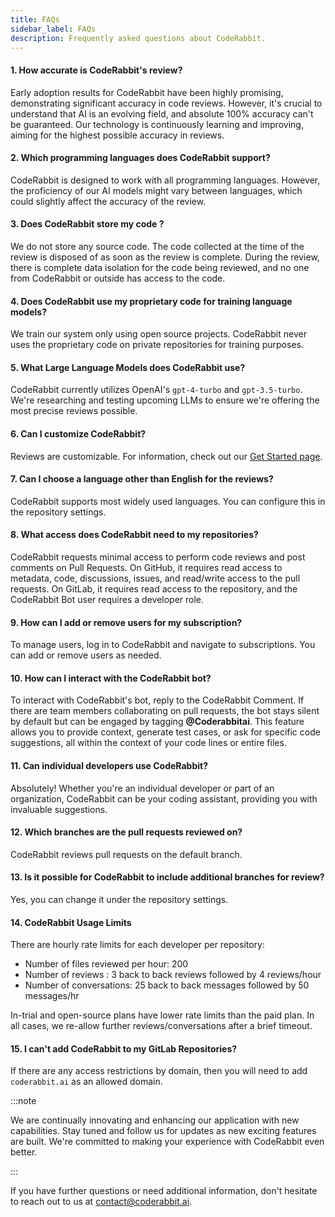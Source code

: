 ```yaml
---
title: FAQs
sidebar_label: FAQs
description: Frequently asked questions about CodeRabbit.
---
```


#### **1. How accurate is CodeRabbit's review?**

Early adoption results for CodeRabbit have been highly promising, demonstrating
significant accuracy in code reviews. However, it's crucial to understand that
AI is an evolving field, and absolute 100% accuracy can't be guaranteed. Our
technology is continuously learning and improving, aiming for the highest
possible accuracy in reviews.

#### **2. Which programming languages does CodeRabbit support?**

CodeRabbit is designed to work with all programming languages. However, the
proficiency of our AI models might vary between languages, which could slightly
affect the accuracy of the review.

#### **3. Does CodeRabbit store my code ?**

We do not store any source code. The code collected at the time of the review is disposed of as soon as the review is complete. During the review, there is complete data isolation for the code being reviewed, and no one from CodeRabbit or outside has access to the code.

#### **4. Does CodeRabbit use my proprietary code for training language models?**

We train our system only using open source projects. CodeRabbit never uses the proprietary 
code on private repositories for training purposes.

#### **5. What Large Language Models does CodeRabbit use?**

CodeRabbit currently utilizes OpenAI's `gpt-4-turbo` and `gpt-3.5-turbo`. We're
researching and testing upcoming LLMs to ensure we're offering the most precise
reviews possible.

#### **6. Can I customize CodeRabbit?**

Reviews are customizable. For information, check out our
[Get Started page](../get-started/signup.md).

#### **7. Can I choose a language other than English for the reviews?**

CodeRabbit supports most widely used languages. You can configure this in the
repository settings.

#### **8. What access does CodeRabbit need to my repositories?**

CodeRabbit requests minimal access to perform code reviews and post comments on
Pull Requests. On GitHub, it requires read access to metadata, code,
discussions, issues, and read/write access to the pull requests. On GitLab, it
requires read access to the repository, and the CodeRabbit Bot user requires a
developer role.

#### **9. How can I add or remove users for my subscription?**

To manage users, log in to CodeRabbit and navigate to subscriptions. You can add
or remove users as needed.

#### **10. How can I interact with the CodeRabbit bot?**

To interact with CodeRabbit's bot, reply to the CodeRabbit Comment. If there are
team members collaborating on pull requests, the bot stays silent by default but
can be engaged by tagging **@Coderabbitai**. This feature allows you to provide
context, generate test cases, or ask for specific code suggestions, all within
the context of your code lines or entire files.

#### **11. Can individual developers use CodeRabbit?**

Absolutely! Whether you're an individual developer or part of an organization,
CodeRabbit can be your coding assistant, providing you with invaluable
suggestions.

#### **12. Which branches are the pull requests reviewed on?**

CodeRabbit reviews pull requests on the default branch.

#### **13. Is it possible for CodeRabbit to include additional branches for review?**

Yes, you can change it under the repository settings.

#### **14. CodeRabbit Usage Limits**

There are hourly rate limits for each developer per repository:

- Number of files reviewed per hour: 200
- Number of reviews : 3 back to back reviews followed by 4 reviews/hour
- Number of conversations: 25 back to back messages followed by 50 messages/hr

In-trial and open-source plans have lower rate limits than the paid plan. In all
cases, we re-allow further reviews/conversations after a brief timeout.

#### **15. I can't add CodeRabbit to my GitLab Repositories?**

If there are any access restrictions by domain, then you will need to add
`coderabbit.ai` as an allowed domain.

:::note

We are continually innovating and enhancing our application with new
capabilities. Stay tuned and follow us for updates as new exciting features are
built. We're committed to making your experience with CodeRabbit even better.

:::

If you have further questions or need additional information, don't hesitate to
reach out to us at [contact@coderabbit.ai](mailto:contact@coderabbit.ai).
